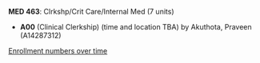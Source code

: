 **MED 463**: Clrkshp/Crit Care/Internal Med (7 units)

- **A00** (Clinical Clerkship) (time and location TBA) by Akuthota, Praveen (A14287312)

[Enrollment numbers over time](./MED463.tsv)
